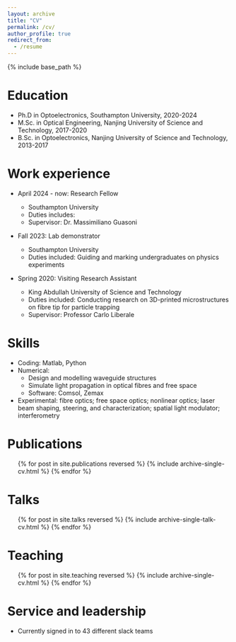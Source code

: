 ```yaml
---
layout: archive
title: "CV"
permalink: /cv/
author_profile: true
redirect_from:
  - /resume
---
```


{% include base_path %}

Education
======
* Ph.D in Optoelectronics, Southampton University, 2020-2024
* M.Sc. in Optical Engineering, Nanjing University of Science and Technology, 2017-2020
* B.Sc. in Optoelectronics, Nanjing University of Science and Technology, 2013-2017

Work experience
======
* April 2024 - now: Research Fellow
  * Southampton University
  * Duties includes: 
  * Supervisor: Dr. Massimiliano Guasoni

* Fall 2023: Lab demonstrator
  * Southampton University
  * Duties included: Guiding and marking undergraduates on physics experiments

* Spring 2020: Visiting Research Assistant
  * King Abdullah University of Science and Technology
  * Duties included: Conducting research on 3D-printed microstructures on fibre tip for particle trapping
  * Supervisor: Professor Carlo Liberale
  
Skills
======
* Coding: Matlab, Python
* Numerical:
  * Design and modelling waveguide structures
  * Simulate light propagation in optical fibres and free space
  * Software: Comsol, Zemax
* Experimental:
  fibre optics; free space optics; nonlinear optics; laser beam shaping, steering, and characterization; spatial light modulator; interferometry

Publications
======
  <ul>{% for post in site.publications reversed %}
    {% include archive-single-cv.html %}
  {% endfor %}</ul>
  
Talks
======
  <ul>{% for post in site.talks reversed %}
    {% include archive-single-talk-cv.html  %}
  {% endfor %}</ul>
  
Teaching
======
  <ul>{% for post in site.teaching reversed %}
    {% include archive-single-cv.html %}
  {% endfor %}</ul>
  
Service and leadership
======
* Currently signed in to 43 different slack teams
